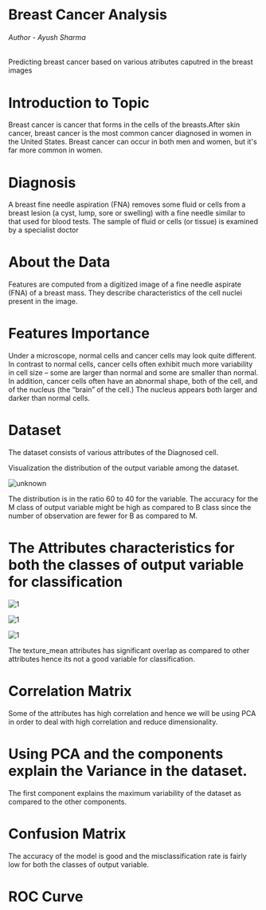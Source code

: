 # Breast Cancer Analysis
###### Author - Ayush Sharma 

Predicting breast cancer based on various atributes caputred in the breast images


# Introduction to Topic
Breast cancer is cancer that forms in the cells of the breasts.After skin cancer, breast cancer is the most common cancer diagnosed in women in the United States. Breast cancer can occur in both men and women, but it's far more common in women.

# Diagnosis
A breast fine needle aspiration (FNA) removes some fluid or cells from a breast lesion (a cyst, lump, sore or swelling) with a fine needle similar to that used for blood tests. The sample of fluid or cells (or tissue) is examined by a specialist doctor


# About the Data
Features are computed from a digitized image of a fine needle aspirate (FNA) of a breast mass.  They describe characteristics of the cell nuclei present in the image.


# Features Importance
Under a microscope, normal cells and cancer cells may look quite different. In contrast to normal cells, cancer cells often exhibit much more variability in cell size – some are larger than normal and some are smaller than normal. In addition, cancer cells often have an abnormal shape, both of the cell, and of the nucleus (the “brain” of the cell.) The nucleus appears both larger and darker than normal cells.



# Dataset

The dataset consists of various attributes of the Diagnosed cell. 

 Visualization the distribution of the output variable among the dataset.


![unknown](https://user-images.githubusercontent.com/32040202/50131618-002bfc80-0251-11e9-8b59-0a2317724759.png)

The distribution is in the ratio 60 to 40 for the variable. The accuracy for the M class of output variable might be high as compared to B class since the number of observation are fewer for B as compared to M.



# The Attributes characteristics for both the classes of output variable for classification 

![1](https://user-images.githubusercontent.com/32040202/50133713-b516e700-025a-11e9-838b-c52f395e50b9.png)

![1](https://user-images.githubusercontent.com/32040202/50131617-002bfc80-0251-11e9-92c9-57917ee21106.png)

![1](https://user-images.githubusercontent.com/32040202/50133713-b516e700-025a-11e9-838b-c52f395e50b9.png)

The texture_mean  attributes has significant overlap as compared to other attributes hence its not a good variable for classification.





# Correlation Matrix





Some of the attributes has high correlation and hence we will be using PCA in order to deal with high correlation and reduce dimensionality.




# Using PCA and the components explain the Variance in the dataset.






The first component explains the maximum variability of the dataset as compared to the other components.







# Confusion Matrix








The accuracy of the model is good and the misclassification rate is  fairly low for both the classes of  output variable.







# ROC Curve





